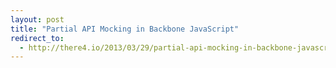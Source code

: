 ```yaml
---
layout: post
title: "Partial API Mocking in Backbone JavaScript"
redirect_to:
  - http://there4.io/2013/03/29/partial-api-mocking-in-backbone-javascript/
---
```

